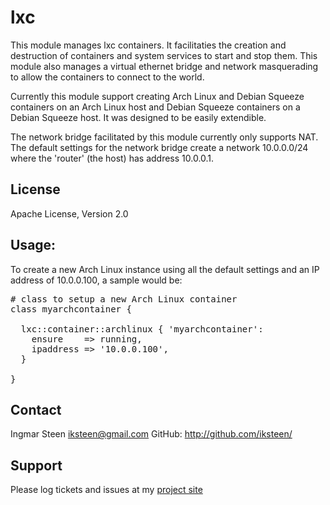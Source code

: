 lxc
===

This module manages lxc containers. It facilitaties the creation and
destruction of containers and system services to start and stop them.
This module also manages a virtual ethernet bridge and network
masquerading to allow the containers to connect to the world.

Currently this module support creating Arch Linux and Debian Squeeze
containers on an Arch Linux host and Debian Squeeze containers on a
Debian Squeeze host. It was designed to be easily extendible.

The network bridge facilitated by this module currently only supports
NAT. The default settings for the network bridge create a network
10.0.0.0/24 where the 'router' (the host) has address 10.0.0.1.

License
-------

Apache License, Version 2.0

Usage:
------

To create a new Arch Linux instance using all the default settings and an
IP address of 10.0.0.100, a sample would be:

<pre>
# class to setup a new Arch Linux container
class myarchcontainer {

  lxc::container::archlinux { 'myarchcontainer':
    ensure    => running,
    ipaddress => '10.0.0.100',
  }

}
</pre>

Contact
-------

Ingmar Steen <iksteen@gmail.com>
GitHub: http://github.com/iksteen/

Support
-------

Please log tickets and issues at my [project site](http://projects.thegraveyard.org)

